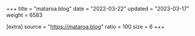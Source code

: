 +++
title = "mataroa.blog"
date = "2022-03-22"
updated = "2023-03-17"
weight = 6583

[extra]
source = "https://mataroa.blog"
ratio = 100
size = 6
+++
